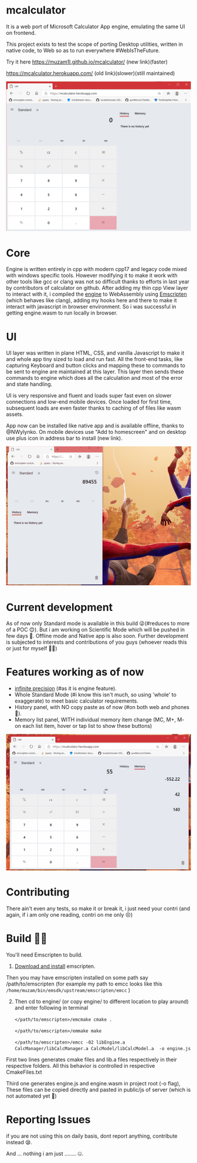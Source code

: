 # mcalculator

It is a web port of Microsoft Calculator App engine, emulating the same UI on frontend. 

This project exists to test the scope of porting Desktop utilities, written in native code, to Web so as to run everywhere #WebIsTheFuture.

Try it here
https://muzam1l.github.io/mcalculator/ (new link)(faster)

https://mcalculator.herokuapp.com/ (old link)(slower)(still maintained)

![screenshot](./engine/docs/Images/calc-screenshot.png)

# Core
Engine is written entirely in cpp with modern cpp17 and legacy code mixed with windows specific tools. However modifying it to make it work with other tools like gcc or clang   was not so difficult thanks to efforts in last year by contributors of calculator on github. After adding my thin cpp View layer to interact with it, i compiled the [engine](./engine) to WebAssembly using [Emscripten](https://emscripten.org/) (which behaves like clang), adding my hooks here and there to make it interact with javascript in browser environment. So i was successful in getting engine.wasm to run locally in browser.

# UI
UI layer was written in plane HTML, CSS, and vanilla Javascript to make it and whole app tiny sized to load and run fast. All the front-end tasks, like capturing Keyboard and button clicks and mapping these to commands to be sent to engine are maintained at this layer. This layer then sends these commands to engine which does all the calculation and most of the error and state handling.

UI is very responsive and fluent and loads super fast even on slower connections and low-end mobile devices. Once loaded for first time, subsequent loads are even faster thanks to caching of of files like wasm assets. 

App now can be installed like native app and is available offline, thanks to @NWylynko. On mobile devices use "Add to homescreen" and on desktop use plus icon in address bar to install (new link).

![responsive example](./engine/docs/Images/calc-resposive.gif)

# Current development
As of now only Standard mode is available in this build 😜(#reduces to more of a POC 😊). But i am working on Scientific Mode which will be pushed in few days 🤗. Offline mode and Native app is also soon. Further development is subjected to interests and contributions of you guys (whoever reads this or just for myself 🥴😭)

# Features working as of now
* [infinite precision](https://en.wikipedia.org/wiki/Arbitrary-precision_arithmetic) (#as it is engine feature).
* Whole Standard Mode (#i know this isn't much, so using 'whole' to exaggerate) to meet basic calculator requirements.
* History panel, with NO copy paste as of now (#on both web and phones 🤔).
* Memory list panel, WITH individual memory item change (MC, M+, M- on each list item, hover or tap list to show these buttons)

![memory-screenshot](./engine/docs/Images/calc-memory.gif)

# Contributing
There ain't even any tests, so make it or break it, i just need your contri (and again, if i am only one reading, contri on me only 😣)

# Build 🤷‍♂️
You'll need Emscripten to build. 
1. [Download and install](https://emscripten.org/docs/getting_started/downloads.html#sdk-download-and-install) emscripten.

Then you may have emscripten installed on some path say /path/to/emscripten (for example my path to emcc looks like this `/home/muzam/bin/emsdk/upstream/emscripten/emcc` )

2. Then cd to engine/ (or copy engine/ to different location to play around) and enter following in terminal

    `</path/to/emscripten>/emcmake cmake .`

    `</path/to/emscripten>/emmake make`

    `</path/to/emscripten>/emcc -02 libEngine.a CalcManager/libCalcManager.a CalcModel/libCalcModel.a  -o engine.js`

First two lines generates cmake files and lib.a files respectively in their respective folders.
All this behavior is controlled in respective CmakeFiles.txt

Third one generates engine.js and engine.wasm in project root (-o flag), These files can be copied directly and pasted in public/js of server (which is not automated yet 😬)


# Reporting Issues
if you are not using this on daily basis, dont report anything, contribute instead 😪.



And ...  nothing i am just ........  🤐.
